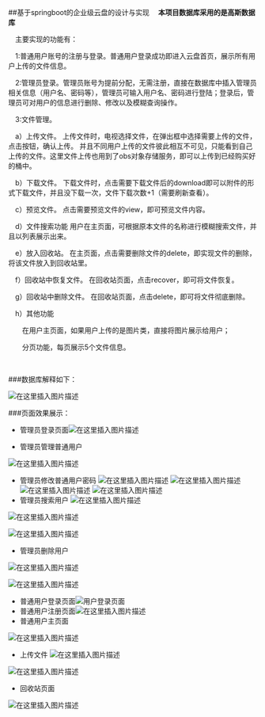 ##基于springboot的企业级云盘的设计与实现
&emsp;**本项目数据库采用的是高斯数据库**

&emsp;主要实现的功能有：

&emsp;1:普通用户账号的注册与登录。普通用户登录成功即进入云盘首页，展示所有用户上传的文件信息。

&emsp;2:管理员登录。管理员账号为提前分配，无需注册，直接在数据库中插入管理员相关信息（用户名、密码等），管理员可输入用户名、密码进行登陆；登录后，管理员可对用户的信息进行删除、修改以及模糊查询操作。

&emsp;3:文件管理。

&emsp;a）上传文件。
上传文件时，电视选择文件，在弹出框中选择需要上传的文件，点击按钮，确认上传。
并且不同用户上传的文件彼此相互不可见，只能看到自己上传的文件。这里文件上传也用到了obs对象存储服务，即可以上传到已经购买好的桶中。

&emsp;b）下载文件。
下载文件时，点击需要下载文件后的download即可以附件的形式下载文件，并且没下载一次，文件下载次数+1（需要刷新查看）。

&emsp;c）预览文件。
点击需要预览文件的view，即可预览文件内容。


&emsp;d）文件搜索功能
用户在主页面，可根据原本文件的名称进行模糊搜索文件，并且以列表展示出来。

&emsp;e）放入回收站。
在主页面，点击需要删除文件的delete，即实现文件的删除，将该文件放入到回收站里。

&emsp;f）回收站中恢复文件。
在回收站页面，点击recover，即可将文件恢复。

&emsp;g）回收站中删除文件。
在回收站页面，点击delete，即可将文件彻底删除。

&emsp;h）其他功能

&emsp;&emsp;在用户主页面，如果用户上传的是图片类，直接将图片展示给用户；

&emsp;&emsp;分页功能，每页展示5个文件信息。

<br>

###数据库解释如下：

![在这里插入图片描述](https://img-blog.csdnimg.cn/20200430001754241.png?x-oss-process=image/watermark,type_ZmFuZ3poZW5naGVpdGk,shadow_10,text_aHR0cHM6Ly9ibG9nLmNzZG4ubmV0L0xzeGxzeGxz,size_16,color_FFFFFF,t_70)

###页面效果展示：



 - 管理员登录页面![在这里插入图片描述](https://img-blog.csdnimg.cn/20200430002113308.jpeg?x-oss-process=image/watermark,type_ZmFuZ3poZW5naGVpdGk,shadow_10,text_aHR0cHM6Ly9ibG9nLmNzZG4ubmV0L0xzeGxzeGxz,size_16,color_FFFFFF,t_70)
 
 - 管理员管理普通用户

![在这里插入图片描述](https://img-blog.csdnimg.cn/20200430002536574.jpeg)

 - 管理员修改普通用户密码
![在这里插入图片描述](https://img-blog.csdnimg.cn/20200430002815862.jpeg)
![在这里插入图片描述](https://img-blog.csdnimg.cn/20200430002826596.jpeg)
![在这里插入图片描述](https://img-blog.csdnimg.cn/2020043000283671.jpeg)
![在这里插入图片描述](https://img-blog.csdnimg.cn/20200430002848716.jpeg)
 - 管理员搜索用户
![在这里插入图片描述](https://img-blog.csdnimg.cn/20200430002911647.jpeg)

![在这里插入图片描述](https://img-blog.csdnimg.cn/20200430002916837.jpeg)

 ![在这里插入图片描述](https://img-blog.csdnimg.cn/20200430002929386.jpeg)
 

 - 管理员删除用户

![在这里插入图片描述](https://img-blog.csdnimg.cn/20200430002955554.jpeg)

![在这里插入图片描述](https://img-blog.csdnimg.cn/20200430003000356.jpeg)
 - 普通用户登录页面![用户登录页面](https://img-blog.csdnimg.cn/20200430002234421.png?x-oss-process=image/watermark,type_ZmFuZ3poZW5naGVpdGk,shadow_10,text_aHR0cHM6Ly9ibG9nLmNzZG4ubmV0L0xzeGxzeGxz,size_16,color_FFFFFF,t_70#pic_center)
 - 普通用户注册页面![在这里插入图片描述](https://img-blog.csdnimg.cn/20200430003057292.jpeg)
 - 普通用户主页面

![在这里插入图片描述](https://img-blog.csdnimg.cn/20200430003346749.jpg?x-oss-process=image/watermark,type_ZmFuZ3poZW5naGVpdGk,shadow_10,text_aHR0cHM6Ly9ibG9nLmNzZG4ubmV0L0xzeGxzeGxz,size_16,color_FFFFFF,t_70)

 - 上传文件
![在这里插入图片描述](https://img-blog.csdnimg.cn/20200430003420668.png?x-oss-process=image/watermark,type_ZmFuZ3poZW5naGVpdGk,shadow_10,text_aHR0cHM6Ly9ibG9nLmNzZG4ubmV0L0xzeGxzeGxz,size_16,color_FFFFFF,t_70)

![在这里插入图片描述](https://img-blog.csdnimg.cn/2020043000353871.jpg?x-oss-process=image/watermark,type_ZmFuZ3poZW5naGVpdGk,shadow_10,text_aHR0cHM6Ly9ibG9nLmNzZG4ubmV0L0xzeGxzeGxz,size_16,color_FFFFFF,t_70)

 - 回收站页面

![在这里插入图片描述](https://img-blog.csdnimg.cn/20200430003903739.jpeg)

